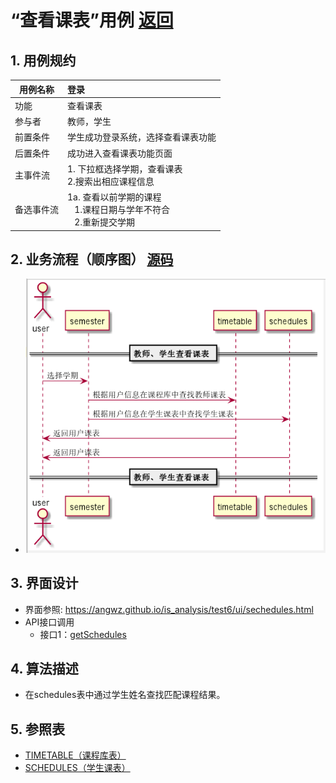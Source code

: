 # “查看课表”用例 [返回](../README.md)

## 1. 用例规约

|用例名称|登录|
|-------|:-------------|
|功能|查看课表|
|参与者|教师，学生|
|前置条件|学生成功登录系统，选择查看课表功能|
|后置条件|成功进入查看课表功能页面|
|主事件流| 1. 下拉框选择学期，查看课表<br/>2.搜索出相应课程信息
|备选事件流|1a. 查看以前学期的课程 <br/>&nbsp;&nbsp; 1.课程日期与学年不符合 <br/> &nbsp;&nbsp; 2.重新提交学期 |

## 2. 业务流程（顺序图） [源码](../src/schedules.puml)
- ![根据用户和学期查看课表](../根据用户和学期查看课表.png)

## 3. 界面设计
- 界面参照: https://angwz.github.io/is_analysis/test6/ui/sechedules.html
- API接口调用
    - 接口1：[getSchedules](../api/getSchedules.md)

## 4. 算法描述
 - 在schedules表中通过学生姓名查找匹配课程结果。

## 5. 参照表

- [TIMETABLE（课程库表）](../DatabaseDesign.md/#TIMETABLE)
- [SCHEDULES（学生课表）](../DatabaseDesign.md/#SCHEDULES)